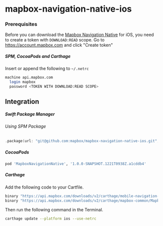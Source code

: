 # mapbox-navigation-native-ios

### Prerequisites

Before you can download the [Mapbox Navigation Native](https://github.com/mapbox/mapbox-navigation-native) for iOS, you need to create a token with `DOWNLOAD:READ` scope.
Go to https://account.mapbox.com and click "Create token"

##### SPM, CocoaPods and Carthage
Insert or append the following to `~/.netrc`

```bash
machine api.mapbox.com
  login mapbox
  password <TOKEN WITH DOWNLOAD:READ SCOPE>
```

## Integration

##### Swift Package Manager

###### Using SPM Package

```swift
.package(url: "git@github.com:mapbox/mapbox-navigation-native-ios.git", from: "1.0.0-SNAPSHOT.1221T0938Z.a1cddb4"),
```

##### CocoaPods

```ruby
pod 'MapboxNavigationNative', '1.0.0-SNAPSHOT.1221T0938Z.a1cddb4'
```

##### Carthage

Add the following code to your Cartfile.

```bash
binary "https://api.mapbox.com/downloads/v2/carthage/mobile-navigation-native/MapboxNavigationNative.json" == 1.0.0-SNAPSHOT.1221T0938Z.a1cddb4
binary "https://api.mapbox.com/downloads/v2/carthage/mapbox-common/MapboxCommon-ios.json" == 24.1.0-beta.2
```

Then run the following command in the Terminal.
```bash
carthage update --platform ios --use-netrc
```

